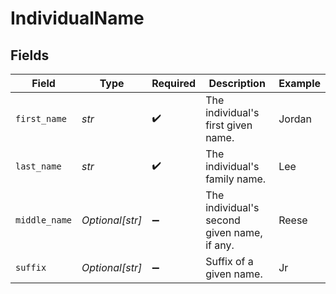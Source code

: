 # IndividualName


## Fields

| Field                                       | Type                                        | Required                                    | Description                                 | Example                                     |
| ------------------------------------------- | ------------------------------------------- | ------------------------------------------- | ------------------------------------------- | ------------------------------------------- |
| `first_name`                                | *str*                                       | :heavy_check_mark:                          | The individual's first given name.          | Jordan                                      |
| `last_name`                                 | *str*                                       | :heavy_check_mark:                          | The individual's family name.               | Lee                                         |
| `middle_name`                               | *Optional[str]*                             | :heavy_minus_sign:                          | The individual's second given name, if any. | Reese                                       |
| `suffix`                                    | *Optional[str]*                             | :heavy_minus_sign:                          | Suffix of a given name.                     | Jr                                          |